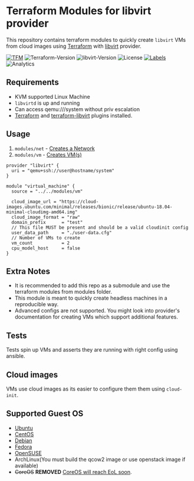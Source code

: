 # Terraform Modules for libvirt provider

This repository contains terraform modules to quickly create `libvirt` VMs from cloud images using [Terraform][terraform]
with [libvirt][terraform-libvirt] provider.

[![TFM](https://github.com/tprasadtp/tfm-libvirt/workflows/terraform/badge.svg)](https://github.com/tprasadtp/tfm-libvirt/actions?workflow=terraform)
![Terraform-Version](https://img.shields.io/badge/terraform-0.12.x-623CE4?logo=terraform)
![libvirt-Version](https://img.shields.io/badge/provider--libvirt-0.6.1-623CE4?logo=terraform&logoColor=white)
![License](https://img.shields.io/badge/License-MIT-brightgreen)
[![Labels](https://github.com/tprasadtp/tfm-libvirt/workflows/labels/badge.svg)](https://github.com/tprasadtp/tfm-libvirt/actions?workflow=labels)
![Analytics](https://ga-beacon.prasadt.com/UA-101760811-3/github/tfm-libvirt?pink&useReferer)


## Requirements

- KVM supported Linux Machine
- `libvirtd` is up and running
- Can access qemu:///system without priv escalation
- [Terraform][terraform] and [terraform-libvirt][terraform-libvirt] plugins installed.

## Usage

1. `modules/net` - [Creates a Network](./modules/net/README.md)
1. `modules/vm` - [Creates VM(s)](./modules/vm/README.md)

```hcl
provider "libvirt" {
  uri = "qemu+ssh://user@hostname/system"
}

module "virtual_machine" {
  source = "../../modules/vm"

  cloud_image_url = "https://cloud-images.ubuntu.com/minimal/releases/bionic/release/ubuntu-18.04-minimal-cloudimg-amd64.img"
  cloud_image_format = "raw"
  domain_prefix      = "test"
  // This file MUST be present and should be a valid cloudinit config
  user_data_path     = "./user-data.cfg"
  // Number of VMs to create
  vm_count           = 2
  cpu_model_host     = false
}
```

## Extra Notes

- It is recommended to add this repo as a submodule and use the terraform modules from modules folder.
- This module is meant to quickly create headless machines in a reproducible way.
- Advanced configs are not supported. You might look into provider's documentation for creating VMs which support additional features.

## Tests

Tests spin up VMs and asserts they are running with right config using ansible.

## Cloud images

VMs use cloud images as its easier to configure them them using `cloud-init`.

## Supported Guest OS

- [Ubuntu](https://cloud-images.ubuntu.com/)
- [CentOS](http://cloud.centos.org/centos/8/x86_64/images/)
- [Debian](http://cdimage.debian.org/cdimage/openstack/)
- [Fedora](https://alt.fedoraproject.org/cloud/)
- [OpenSUSE](https://software.opensuse.org/distributions/leap#jeos-ports)
- ArchLinux(You must build the qcow2 image or use openstack image if available)
- ~~CoreOS~~ **REMOVED** [CoreOS will reach EoL soon](https://coreos.com/os/eol/).

[terraform]: https://terraform.io
[terraform-libvirt]: https://github.com/dmacvicar/terraform-provider-libvirt
